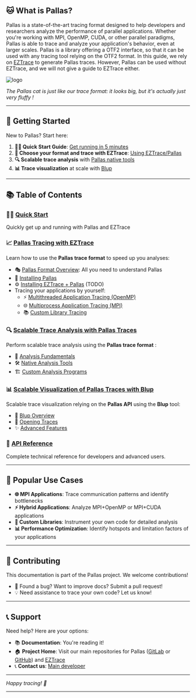 ## 🐱 What is Pallas?

Pallas is a state-of-the-art tracing format designed to help developers
and researchers analyze the performance of parallel applications.
Whether you're working with MPI, OpenMP, CUDA, or other parallel paradigms,
Pallas is able to trace and analyze your application's behavior, even at larger scales.
Pallas is a library offering a OTF2 interface, so that it can be used with any tracing tool relying on the OTF2 format.
In this guide, we rely on [EZTrace](https://gitlab.com/eztrace/eztrace) to generate Pallas traces.
However, Pallas can be used without EZTrace, and we will not give a guide to EZTrace either.


![logo](https://external-content.duckduckgo.com/iu/?u=http%3A%2F%2Fimages5.fanpop.com%2Fimage%2Fphotos%2F27700000%2FPallas-Cat-pallas-cats-27745375-1600-1067.jpg&f=1&nofb=1&ipt=a060f207d882952b617bcdcbc59d287fc008cc4139d9a9e19f02f3797ab03db6 ':size=400')

_The Pallas cat is just like our trace format: it looks big, but it's actually just very fluffy !_

---

## 🚀 Getting Started

New to Pallas? Start here:

1. **🏃‍♂️ Quick Start Guide**: [Get running in 5 minutes](01-quick-start.md)
2. **🔧 Choose your format and trace with EZTrace**: [Using EZTrace/Pallas](02-pallas/index.md)
3. **🔍 Scalable trace analysis** with [Pallas native tools](04-analyzing-pallas/index.md)
4. **📊 Trace visualization** at scale with [Blup](05-visualizing-blup/index.md)

---

## 📚 Table of Contents

### 🏃‍♂️ [Quick Start](01-quick-start.md)
Quickly get up and running with Pallas and EZTrace


### 📈 [Pallas Tracing with EZTrace](02-pallas/)
Learn how to use the **Pallas trace format** to speed up you analyses:
- 🎭 [Pallas Format Overview](02-pallas/01-presentation.md): All you need to understand Pallas
- 🔧 [Installing Pallas](02-pallas/02-installing-pallas/index.md)
- ⚙️ [Installing EZTrace + Pallas]() (TODO)
- Tracing your applications by yourself:
    - ⚡ [Multithreaded Application Tracing (OpenMP)](02-pallas/03-tracing-examples/01-multithread/index.md)
    - 🌐 [Multiprocess Application Tracing (MPI)](02-pallas/03-tracing-examples/02-multiprocess/index.md)
    - 📚 [Custom Library Tracing](02-pallas/03-tracing-examples/03-custom-library/index.md)

### 🔍 [Scalable Trace Analysis with Pallas Traces](04-analyzing-pallas/index.md)
Perform scalable trace analysis using the **Pallas trace format** :
- 🎯 [Analysis Fundamentals](04-analyzing-pallas/01-generalities/index.md)
- 🛠️ [Native Analysis Tools](04-analyzing-pallas/02-native-analysis/index.md)
- 🏗️ [Custom Analysis Programs](04-analyzing-pallas/03-build-analysis/index.md)

### 📊 [Scalable Visualization of Pallas Traces with Blup](05-visualizing-blup/index.md)
Scalable trace visualization relying on the **Pallas API** using the **Blup** tool:
- 🎨 [Blup Overview](05-visualizing-blup/01-generalities/index.md)
- 📂 [Opening Traces](05-visualizing-blup/02-open-trace/index.md)
- ✨ [Advanced Features](05-visualizing-blup/03-other-functionalities/index.md)

### 📖 [API Reference](06-api-reference/index.md)
Complete technical reference for developers and advanced users.

---

## 🎯 Popular Use Cases

- **🌐 MPI Applications**: Trace communication patterns and identify bottlenecks
- **⚡ Hybrid Applications**: Analyze MPI+OpenMP or MPI+CUDA applications
- **🔧 Custom Libraries**: Instrument your own code for detailed analysis
- **📊 Performance Optimization**: Identify hotspots and limitation factors of your applications

---

## 🤝 Contributing

This documentation is part of the Pallas project. We welcome contributions!

- 📝 Found a bug? Want to improve docs? Submit a pull request!
- 💡 Need assistance to trace your own code? Let us know!

---

## 📞 Support

Need help? Here are your options:

- 📚 **Documentation**: You're reading it!
- 🏠 **Project Home**: Visit our main repositories for Pallas ([GitLab](http://gitlab.inria.fr/pallas/pallas) or [GitHub](https://github.com/Pallas-Trace)) and [EZTrace](https://gitlab.com/eztrace/eztrace)
- 📞 **Contact us**: [Main developer](mailto:catherine.guelque+pallas_support@telecom-sudparis.eu) 

---

*Happy tracing! 🎉*

---
